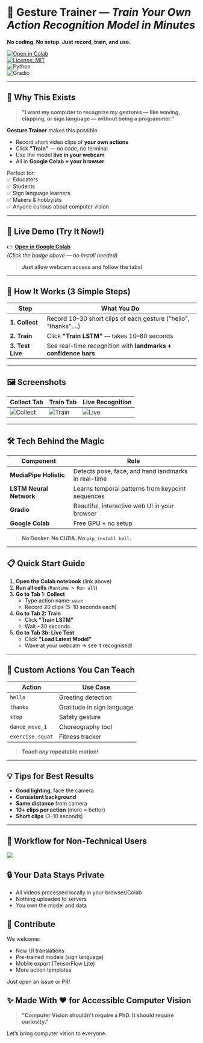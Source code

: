 # 🎥 **Gesture Trainer** — *Train Your Own Action Recognition Model in Minutes*  

**No coding. No setup. Just record, train, and use.**  

[![Open in Colab](https://colab.research.google.com/assets/colab-badge.svg)](https://colab.research.google.com/drive/1oUZ8oPbDD37RU9o6sNpXI27t2_rHDFof)  
[![License: MIT](https://img.shields.io/badge/License-MIT-yellow.svg)](https://opensource.org/licenses/MIT)  
![Python](https://img.shields.io/badge/python-3.9%2B-blue)  
![Gradio](https://img.shields.io/badge/Gradio-Interactive-orange)

---

## 🌟 **Why This Exists**

> **"I want my computer to recognize *my* gestures — like waving, clapping, or sign language — without being a programmer."**

**Gesture Trainer** makes this possible.

- Record short video clips of **your own actions**  
- Click **"Train"** — no code, no terminal  
- Use the model **live in your webcam**  
- All in **Google Colab + your browser**

Perfect for:  
✅ Educators  
✅ Students  
✅ Sign language learners  
✅ Makers & hobbyists  
✅ Anyone curious about computer vision

---

## 🚀 **Live Demo (Try It Now!)**

👉 [**Open in Google Colab**](https://colab.research.google.com/drive/1oUZ8oPbDD37RU9o6sNpXI27t2_rHDFof)  
*(Click the badge above — no install needed)*

> **Just allow webcam access and follow the tabs!**

---

## 🎯 **How It Works (3 Simple Steps)**

| Step | What You Do |
|------|-------------|
| **1. Collect** | Record 10–30 short clips of each gesture ("hello", "thanks",...) |
| **2. Train** | Click **"Train LSTM"** — takes 10–60 seconds |
| **3. Test Live** | See real-time recognition with **landmarks + confidence bars** |

---

## 🖼️ **Screenshots**

| Collect Tab | Train Tab | Live Recognition |
|------------|-----------|------------------|
| ![Collect](screenshots/collect.png) | ![Train](screenshots/train.png) | ![Live](screenshots/live.gif) |

---

## 🛠️ **Tech Behind the Magic**

| Component | Role |
|---------|------|
| **MediaPipe Holistic** | Detects pose, face, and hand landmarks in real-time |
| **LSTM Neural Network** | Learns temporal patterns from keypoint sequences |
| **Gradio** | Beautiful, interactive web UI in your browser |
| **Google Colab** | Free GPU + no setup |

> **No Docker. No CUDA. No `pip install hell`.**

---

## 📋 **Quick Start Guide**

1. **Open the Colab notebook** (link above)
2. **Run all cells** (`Runtime > Run all`)
3. **Go to Tab 1: Collect**
   - Type action name: `wave`
   - Record 20 clips (5–10 seconds each)
4. **Go to Tab 2: Train**
   - Click **"Train LSTM"**
   - Wait ~30 seconds
5. **Go to Tab 3b: Live Test**
   - Click **"Load Latest Model"**
   - Wave at your webcam → see it recognised!

---

## 🎨 **Custom Actions You Can Teach**

| Action | Use Case |
|-------|----------|
| `hello` | Greeting detection |
| `thanks` | Gratitude in sign language |
| `stop` | Safety gesture |
| `dance_move_1` | Choreography tool |
| `exercise_squat` | Fitness tracker |

> **Teach *any* repeatable motion!**

---

## 💡 **Tips for Best Results**

- **Good lighting**, face the camera
- **Consistent background**
- **Same distance** from camera
- **10+ clips per action** (more = better)
- **Short clips** (3–10 seconds)

---

## 🔄 **Workflow for Non-Technical Users**
![](screenshots/workflow.png) 

## 🔒 **Your Data Stays Private**

- All videos processed locally in your browser/Colab
- Nothing uploaded to servers
- You own the model and data

## 🤝 **Contribute**
We welcome:

- New UI translations
- Pre-trained models (sign language)
- Mobile export (TensorFlow Lite)
- More action templates

Just open an issue or PR!

## ✨ **Made With ❤️ for Accessible Computer Vision**

> **"Computer Vision shouldn't require a PhD. It should require curiosity."**

Let’s bring computer vision to everyone.


